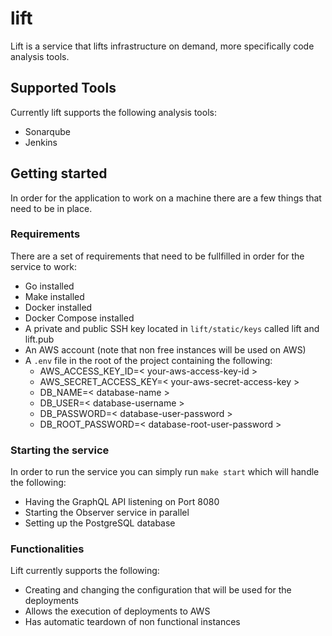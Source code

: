 # lift
Lift is a service that lifts infrastructure on demand, more specifically code analysis tools.

## Supported Tools

Currently lift supports the following analysis tools:
- Sonarqube
- Jenkins

## Getting started

In order for the application to work on a machine there are a few things that need to be in place.

### Requirements

There are a set of requirements that need to be fullfilled in order for the service to work:
- Go installed
- Make installed
- Docker installed
- Docker Compose installed
- A private and public SSH key located in `lift/static/keys` called lift and lift.pub
- An AWS account (note that non free instances will be used on AWS)
- A `.env` file in the root of the project containing the following:
  - AWS_ACCESS_KEY_ID=< your-aws-access-key-id >
  - AWS_SECRET_ACCESS_KEY=< your-aws-secret-access-key >
  - DB_NAME=< database-name >
  - DB_USER=< database-username >
  - DB_PASSWORD=< database-user-password >
  - DB_ROOT_PASSWORD=< database-root-user-password >

### Starting the service

In order to run the service you can simply run `make start` which will handle the following:
- Having the GraphQL API listening on Port 8080
- Starting the Observer service in parallel
- Setting up the PostgreSQL database

### Functionalities

Lift currently supports the following:
- Creating and changing the configuration that will be used for the deployments
- Allows the execution of deployments to AWS
- Has automatic teardown of non functional instances
